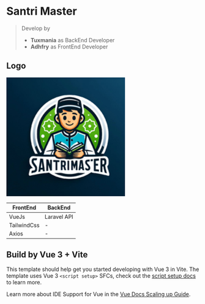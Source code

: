 # Santri Master

> Develop by
>
> - **Tuxmania** as BackEnd Developer
> - **Adhfry** as FrontEnd Developer

## Logo

![Santri Master Logo](/src/assets/favicon/ms-icon-310x310.png)

| FrontEnd    | BackEnd     |
| ----------- | ----------- |
| VueJs       | Laravel API |
| TailwindCss | -           |
| Axios       | -           |

## Build by Vue 3 + Vite

This template should help get you started developing with Vue 3 in Vite. The template uses Vue 3 `<script setup>` SFCs, check out the [script setup docs](https://v3.vuejs.org/api/sfc-script-setup.html#sfc-script-setup) to learn more.

Learn more about IDE Support for Vue in the [Vue Docs Scaling up Guide](https://vuejs.org/guide/scaling-up/tooling.html#ide-support).
